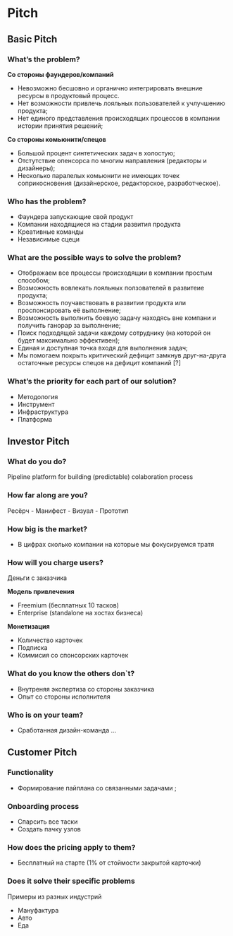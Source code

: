 # Pitch

## Basic Pitch

### What’s the problem?

**Со стороны фаундеров/компаний**
- Невозможно бесшовно и органично интегрировать внешние ресурсы в продуктовый процесс.
- Нет возможности привлечь лояльных пользователей к учлучшению продукта;
- Нет единого представления происходящих процессов в компании истории принятия решений;

**Со стороны комьюнити/спецов**
- Большой процент синтетических задач в холостую;
- Отстутствие опенсорса по многим направления (редакторы и дизайнеры);
- Несколько паралелых комьюнити не имеющих точек соприкосновения (дизайнерское, редакторское, разработческое).


### Who has the problem?
- Фаундера запускающие свой продукт
- Компании находящиеся на стадии развития продукта
- Креативные команды
- Независимые сцеци

### What are the possible ways to solve the problem?
- Отображаем все процессы происходящии в компании простым способом;
- Возможность вовлекать лояльных ползователей в развитеие продукта;
- Возможность поучавствовать в развитии продукта или проспонсировать её выполнение;
- Возможность выполнить боевую задачу находясь вне компани и получить ганорар за выполнение;
- Поиск подходящей задачи каждому сотруднику (на которой он будет максимально эффективен);
- Единая и доступная точка входя для выполнения задач;
- Мы помогаем покрыть критический дефицит замкнув друг-на-друга остаточные ресурсы спецов на дефицит компаний [?]


### What’s the priority for each part of our solution?
- Методология
- Инструмент
- Инфраструктура
- Платформа


## Investor Pitch
### What do you do?
Pipeline platform for building (predictable) colaboration process

### How far along are you?
Ресёрч - Манифест - Визуал - Прототип

### How big is the market?
- В цифрах сколько компании на которые мы фокусируемся тратя

### How will you charge users?
Деньги с заказчика

**Модель привлечения**
- Freemium (бесплатных 10 тасков)
- Enterprise (standalone на хостах бизнеса)

**Монетизация**
- Количество карточек
- Подписка
- Коммисия со спонсорских карточек

### What do you know the others don\`t?
- Внутреняя экспертиза со стороны заказчика
- Опыт со стороны исполнителя

### Who is on your team?
- Сработанная дизайн-команда ...



## Customer Pitch

### Functionality
- Формирование пайплана со связанными задачами ;

### Onboarding process
- Спарсить все таски
- Создать пачку узлов

### How does the pricing apply to them?
- Бесплатный на старте (1% от стоймости закрытой карточки)

### Does it solve their specific problems
Примеры из разных индустрий
- Мануфактура
- Авто
- Еда

